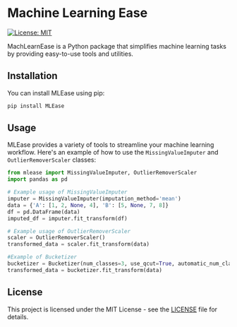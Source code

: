 # Machine Learning Ease

[![License: MIT](https://img.shields.io/badge/License-MIT-yellow.svg)](https://opensource.org/licenses/MIT)

MachLearnEase is a Python package that simplifies machine learning tasks by providing easy-to-use tools and utilities.

## Installation

You can install MLEase using pip:

```bash
pip install MLEase
```

## Usage

MLEase provides a variety of tools to streamline your machine learning workflow. Here's an example of how to use the `MissingValueImputer` and `OutlierRemoverScaler` classes:

```python
from mlease import MissingValueImputer, OutlierRemoverScaler
import pandas as pd

# Example usage of MissingValueImputer
imputer = MissingValueImputer(imputation_method='mean')
data = {'A': [1, 2, None, 4], 'B': [5, None, 7, 8]}
df = pd.DataFrame(data)
imputed_df = imputer.fit_transform(df)

# Example usage of OutlierRemoverScaler
scaler = OutlierRemoverScaler()
transformed_data = scaler.fit_transform(data)

#Example of Bucketizer
bucketizer = Bucketizer(num_classes=3, use_qcut=True, automatic_num_classes=True)
transformed_data = bucketizer.fit_transform(data)
```

## License

This project is licensed under the MIT License - see the [LICENSE](LICENSE) file for details.
